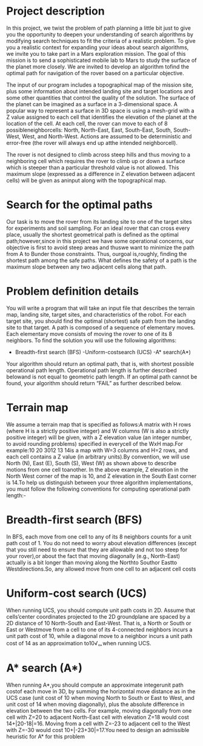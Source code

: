 # Project description

In this project, we twist the problem of path planning a little bit just to give you the opportunity to deepen your understanding of search algorithms by modifying search techniques to fit the criteria of a realistic problem. To give you a realistic context for expanding your ideas about search algorithms, we invite you to take part in a Mars exploration mission. The goal of this mission is to send a sophisticated mobile lab to Mars to study the surface of the planet more closely. We are invited to develop an algorithm tofind the optimal path for navigation of the rover based on a particular objective. 

The input of our program includes a topographical map of the mission site, plus some information about intended landing site and target locations and some other quantities that control the quality of the solution. The surface of the planet can be imagined as a surface in a 3-dimensional space. A popular way to represent a surface in 3D space is using a mesh-grid with a Z value assigned to each cell that identifies the elevation of the planet at the location of the cell. At each cell, the rover can move to each of 8 possibleneighborcells: North, North-East, East, South-East, South, South-West, West, and North-West. Actions are assumed to be deterministic and error-free (the rover will always end up atthe intended neighborcell).


The rover is not designed to climb across steep hills and thus moving to a neighboring cell which requires the rover to climb up or down a surface which is steeper than a particular threshold value is not allowed. This maximum slope (expressed as a difference in Z elevation between adjacent cells) will be given as aninput along with the topographical map.


# Search for the optimal paths

Our task is to move the rover from its landing site to one of the target sites for experiments and soil sampling. For an ideal rover that can cross every place, usually the shortest geometrical path is defined as the optimal path;however,since in this project we have some operational concerns, our objective is first to avoid steep areas and thuswe want to minimize the path from A to Bunder those constraints. Thus, ourgoal is,roughly, finding the shortest path among the safe paths. What defines the safety of a path is the maximum slope between any two adjacent cells along that path.

# Problem definition details

You will write a program that will take an input file that describes the terrain map, landing site, target  sites,  and  characteristics  of  the  robot.  For  each  target  site,  you  should  find  the  optimal (shortest) safe path from the landing site to that target. A path is composed of a sequence of elementary moves. Each elementary move consists of moving the rover to one of its 8 neighbors. To find the solution you will use the following algorithms:
- Breadth-first search (BFS)
-Uniform-costsearch (UCS)
-A* search(A*)

Your  algorithm  should  return  an optimal path,  that  is,  with  shortest  possible operational path length. Operational  path  length  is  further  described  belowand  is  not  equal  to  geometric  path length.  If  an  optimal  path  cannot  be  found,  your  algorithm  should  return  “FAIL”  as  further described below.

# Terrain map

We assume a terrain map that is specified as follows:A matrix with H rows (where H is a strictly positive integer) and W columns (W is also a strictly positive  integer)  will  be  given,  with a Z  elevation  value  (an  integer number,  to  avoid  rounding problems) specified in everycell of the WxH map.For example:10 20 3012 13 14is a map with W=3 columns and H=2 rows, and each cell contains a Z value (in arbitrary units).By convention,  we  will  use  North  (N),  East  (E),  South  (S),  West  (W)  as  shown  above  to  describe motions from one cell toanother. In the above example, Z elevation in the North West corner of the map is 10, and Z elevation in the South East corner is 14.To  help  us  distinguish  between  your  three  algorithm  implementations,  you  must  follow  the following conventions for computing operational path length:-

# Breadth-first search (BFS)

In BFS, each move from one cell to any of its 8 neighbors counts for a unit path cost of 1. You do not need to worry about elevation differences (except that you still need to ensure that they are allowable and not too steep for your rover),or about the fact that moving diagonally (e.g., North-East) actually is a bit longer than moving along the Northto Southor Eastto Westdirections.So, any allowed move from one cell to an adjacent cell costs 

# Uniform-cost search (UCS)

When  running  UCS,  you  should  compute  unit  path  costs  in  2D. Assume  that  cells’center coordinates projected to the 2D groundplane are spaced by a 2D distance of 10 North-South and East-West. That is, a North or South or East or Westmove from a cell to one of its 4-connected neighbors incurs a unit path cost of 10, while a diagonal move to a neighbor incurs a unit path cost of 14 as an approximation to10√ퟐwhen running UCS.

# A* search (A*)

When running A*,you should compute an approximate integerunit path costof each move in 3D, by summing the horizontal move distance as in the UCS case (unit cost of 10 when moving North to South or East to West, and unit cost of 14 when moving diagonally), plus the absolute difference in elevation between the two cells. For example, moving diagonally from one cell with Z=20 to adjacent North-East cell with elevation Z=18 would cost 14+|20-18|=16. Moving from a cell with Z=-23 to adjacent cell to the West with Z=-30 would cost 10+|-23+30|=17.You need to design an admissible heuristic for A* for this problem
